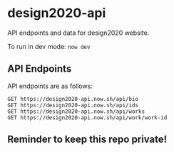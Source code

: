 # design2020-api
API endpoints and data for design2020 website.

To run in dev mode: `now dev`

## API Endpoints
API endpoints are as follows:
```
GET https://design2020-api.now.sh/api/bio
GET https://design2020-api.now.sh/api/ids
GET https://design2020-api.now.sh/api/works
GET https://design2020-api.now.sh/api/work/work-id
```

## Reminder to keep this repo private!

